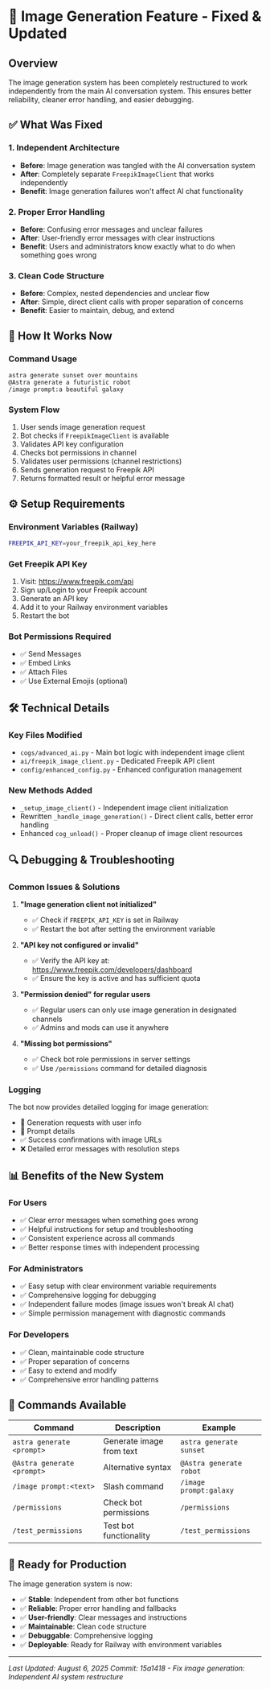 # 🎨 Image Generation Feature - Fixed & Updated

## Overview
The image generation system has been completely restructured to work independently from the main AI conversation system. This ensures better reliability, cleaner error handling, and easier debugging.

## ✅ What Was Fixed

### 1. **Independent Architecture**
- **Before**: Image generation was tangled with the AI conversation system
- **After**: Completely separate `FreepikImageClient` that works independently
- **Benefit**: Image generation failures won't affect AI chat functionality

### 2. **Proper Error Handling**
- **Before**: Confusing error messages and unclear failures
- **After**: User-friendly error messages with clear instructions
- **Benefit**: Users and administrators know exactly what to do when something goes wrong

### 3. **Clean Code Structure**
- **Before**: Complex, nested dependencies and unclear flow
- **After**: Simple, direct client calls with proper separation of concerns
- **Benefit**: Easier to maintain, debug, and extend

## 🚀 How It Works Now

### Command Usage
```
astra generate sunset over mountains
@Astra generate a futuristic robot
/image prompt:a beautiful galaxy
```

### System Flow
1. User sends image generation request
2. Bot checks if `FreepikImageClient` is available
3. Validates API key configuration
4. Checks bot permissions in channel
5. Validates user permissions (channel restrictions)
6. Sends generation request to Freepik API
7. Returns formatted result or helpful error message

## ⚙️ Setup Requirements

### Environment Variables (Railway)
```bash
FREEPIK_API_KEY=your_freepik_api_key_here
```

### Get Freepik API Key
1. Visit: https://www.freepik.com/api
2. Sign up/Login to your Freepik account  
3. Generate an API key
4. Add it to your Railway environment variables
5. Restart the bot

### Bot Permissions Required
- ✅ Send Messages
- ✅ Embed Links  
- ✅ Attach Files
- ✅ Use External Emojis (optional)

## 🛠️ Technical Details

### Key Files Modified
- `cogs/advanced_ai.py` - Main bot logic with independent image client
- `ai/freepik_image_client.py` - Dedicated Freepik API client
- `config/enhanced_config.py` - Enhanced configuration management

### New Methods Added
- `_setup_image_client()` - Independent image client initialization
- Rewritten `_handle_image_generation()` - Direct client calls, better error handling
- Enhanced `cog_unload()` - Proper cleanup of image client resources

## 🔍 Debugging & Troubleshooting

### Common Issues & Solutions

1. **"Image generation client not initialized"**
   - ✅ Check if `FREEPIK_API_KEY` is set in Railway
   - ✅ Restart the bot after setting the environment variable

2. **"API key not configured or invalid"**
   - ✅ Verify the API key at: https://www.freepik.com/developers/dashboard
   - ✅ Ensure the key is active and has sufficient quota

3. **"Permission denied" for regular users**
   - ✅ Regular users can only use image generation in designated channels
   - ✅ Admins and mods can use it anywhere

4. **"Missing bot permissions"**
   - ✅ Check bot role permissions in server settings
   - ✅ Use `/permissions` command for detailed diagnosis

### Logging
The bot now provides detailed logging for image generation:
- 🎨 Generation requests with user info
- 📝 Prompt details
- ✅ Success confirmations with image URLs  
- ❌ Detailed error messages with resolution steps

## 📊 Benefits of the New System

### For Users
- ✅ Clear error messages when something goes wrong
- ✅ Helpful instructions for setup and troubleshooting
- ✅ Consistent experience across all commands
- ✅ Better response times with independent processing

### For Administrators  
- ✅ Easy setup with clear environment variable requirements
- ✅ Comprehensive logging for debugging
- ✅ Independent failure modes (image issues won't break AI chat)
- ✅ Simple permission management with diagnostic commands

### For Developers
- ✅ Clean, maintainable code structure
- ✅ Proper separation of concerns
- ✅ Easy to extend and modify
- ✅ Comprehensive error handling patterns

## 🌟 Commands Available

| Command | Description | Example |
|---------|-------------|---------|
| `astra generate <prompt>` | Generate image from text | `astra generate sunset` |
| `@Astra generate <prompt>` | Alternative syntax | `@Astra generate robot` |
| `/image prompt:<text>` | Slash command | `/image prompt:galaxy` |
| `/permissions` | Check bot permissions | `/permissions` |
| `/test_permissions` | Test bot functionality | `/test_permissions` |

## 🎯 Ready for Production

The image generation system is now:
- ✅ **Stable**: Independent from other bot functions
- ✅ **Reliable**: Proper error handling and fallbacks  
- ✅ **User-friendly**: Clear messages and instructions
- ✅ **Maintainable**: Clean code structure
- ✅ **Debuggable**: Comprehensive logging
- ✅ **Deployable**: Ready for Railway with environment variables

---

*Last Updated: August 6, 2025*
*Commit: 15a1418 - Fix image generation: Independent AI system restructure*
